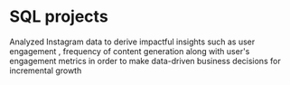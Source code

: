 # SQL projects
Analyzed Instagram data to derive impactful insights such as user engagement , frequency of content generation along with user's engagement metrics in order to make data-driven business decisions for incremental growth
